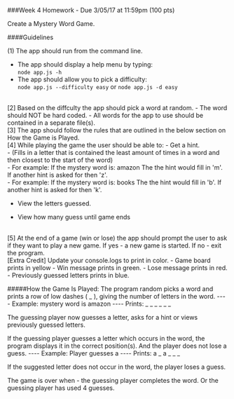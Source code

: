###Week 4 Homework - Due 3/05/17 at 11:59pm (100 pts)

Create a Mystery Word Game.

####Guidelines

(1) The app should run from the command line. <br />
- The app should display a help menu by typing: <br />
```node app.js -h```
- The app should allow you to pick a difficulty: <br />
```node app.js --difficulty easy``` or  ```node app.js -d easy```

<br />
[2] Based on the diffculty the app should pick a word at random.
- The word should NOT be hard coded.
- All words for the app to use should be contained in a separate file(s).

<br />
[3] The app should follow the rules that are outlined in the below section on How the Game is Played.

<br />
[4] While playing the game the user should be able to:
- Get a hint. <br />
  - (Fills in a letter that is contained the least amount of times in a word and then closest to the start of the word) <br />
  - For example: If the mystery word is: amazon The the hint would fill in 'm'.  If another hint is asked for then 'z'. <br />
  - For example: If the mystery word is: books The the hint would fill in 'b'.  If another hint is asked for then 'k'. <br />

- View the letters guessed.

- View how many guess until game ends

<br />
[5] At the end of a game (win or lose) the app should prompt the user to ask if they want to play a new game.  If yes - a new game is started.  If no - exit the program.

<br />
[Extra Credit] Update your console.logs to print in color.
- Game board prints in yellow
- Win message prints in green.
- Lose message prints in red.
- Previously guessed letters prints in blue.


#####How the Game Is Played:
The program random picks a word and prints a row of low dashes ( _ ), giving the number of letters in the word.
---- Example: mystery word is amazon
---- Prints:  _ _ _ _ _ _

The guessing player now guesses a letter, asks for a hint or views previously guessed letters.

If the guessing player guesses a letter which occurs in the word, the program displays it in the correct position(s). And the player does not lose a guess.
---- Example: Player guesses a
---- Prints:  a _ a _ _ _

If the suggested letter does not occur in the word, the player loses a guess.

The game is over when - the guessing player completes the word.  Or the guessing player has used 4 guesses.

